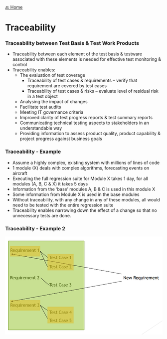 [🔙 Home](../home.md)

# Traceability
### Traceability between Test Basis & Test Work Products
* Traceability between each element of the test basis & testware associated with these elements is needed for effective test monitoring & control
* Traceability enables:
  * The evaluation of test coverage
    * Traceability of test cases & requirements – verify that requirement are covered by test cases
    * Traceability of test cases & risks – evaluate level of residual risk in a test object
  * Analysing the impact of changes
  * Facilitate test audits
  * Meeting IT governance criteria
  * Improved clarity of test progress reports & test summary reports
  * Communicating technical testing aspects to stakeholders in an understandable way
  * Providing information to assess product quality, product capability & project progress against business goals

### Traceability - Example
* Assume a highly complex, existing system with millions of lines of code
* 1 module (X) deals with complex algorithms, forecasting events on aircraft
* Executing the full regression suite for Module X takes 1 day, for all modules (A, B, C & X) it takes 5 days
* Information from the ‘base’ modules A, B & C is used in this module X
* Some information from Module X is used in the base modules
* Without traceability, with any change in any of these modules, all would need to be tested with the entire regression suite
* Traceability enables narrowing down the effect of a change so that no unnecessary tests are done.

### Traceability - Example 2 
![image9.png](assets/image9.png)